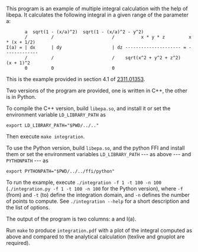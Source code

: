 This program is an example of multiple integral calculation with the help of libepa.
It calculates the following integral in a given range of the parameter a:

           a  sqrt(1 - (x/a)^2)  sqrt(1 - (x/a)^2 - y^2)
           /         /                      /          x * y * z         x * (x + 1/2)
    I(a) = | dx      | dy                   | dz --------------------- = -------------
           /         /                      /    sqrt(x^2 + y^2 + z^2)     (x + 1)^2
           0         0                      0

This is the example provided in section 4.1 of [2311.01353].

Two versions of the program are provided, one is written in C++, the other is
in Python.

To compile the C++ version, build `libepa.so`, and install it or set the
environment variable `LD_LIBRARY_PATH` as

    export LD_LIBRARY_PATH="$PWD/../.."

Then execute `make integration`.

To use the Python version, build `libepa.so`, and the python FFI and install
them or set the environment variables `LD_LIBRARY_PATH` --- as above
--- and `PYTHONPATH` --- as

    export PYTHONPATH="$PWD/../../ffi/python"

To run the example, execute `./integration -f 1 -t 100 -n 100`
(`./integration.py -f 1 -t 100 -n 100` for the Python version), where `-f`
(from) and `-t` (to) define the integration domain, and `-n` defines the
number of points to compute. See `./integration --help` for a short
description and the list of options.

The output of the program is two columns: a and I(a).

Run `make` to produce `integration.pdf` with a plot of the integral computed
as above and compared to the analytical calculation (texlive and gnuplot are
required).

[2311.01353]: https://arxiv.org/abs/2311.01353
